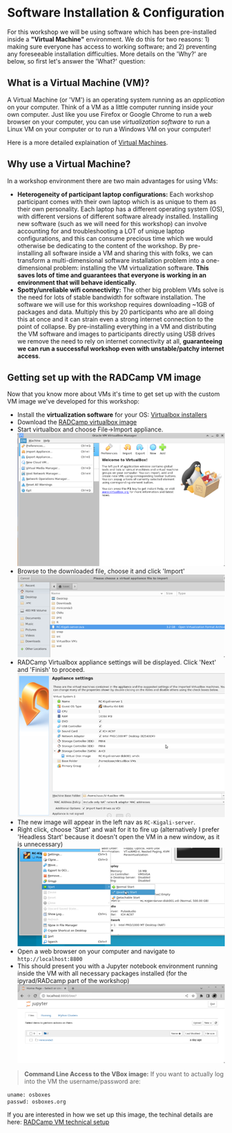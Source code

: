# Software Installation & Configuration

For this workshop we will be using software which has been pre-installed
inside a **"Virtual Machine"** environment. We do this for two reasons: 1) making
sure everyone has access to working software; and 2) preventing any foreseeable
installation difficulties. More details on the 'Why?' are below, so first let's
answer the 'What?' question:

## What is a Virtual Machine (VM)?
A Virtual Machine (or 'VM') is an operating system running as an *application*
on your computer. Think of a VM as a little computer running inside your own
computer. Just like you use Firefox or Google Chrome to run a web browser on
your computer, you can use *virtualization software* to run a Linux VM on your 
computer or to run a Windows VM on your computer!

Here is a more detailed explaination of [Virtual Machines](https://www.mongodb.com/cloud-explained/virtual-machines).

## Why use a Virtual Machine?
In a workshop environment there are two main advantages for using VMs:
* **Heterogeneity of participant laptop configurations:** Each workshop
participant comes with their own laptop which is as unique to them as their
own personality. Each laptop has a different operating system (OS), with
different versions of different software already installed. Installing new
software (such as we will need for this workshop) can involve accounting for
and troubleshooting a LOT of unique laptop configurations, and this can consume
precious time which we would otherwise be dedicating to the content of the
workshop. By pre-installing all software inside a VM and sharing this with
folks, we can transform a multi-dimensional software installation problem
into a one-dimensional problem: installing the VM virtualization software. **This
saves lots of time and guarantees that everyone is working in an environment
that will behave identically.**
* **Spotty/unreliable wifi connectivity:** The other big problem VMs solve
is the need for lots of stable bandwidth for software installation. The
software we will use for this workshop requires downloading ~1GB of packages
and data. Multiply this by 20 participants who are all doing this at once
and it can strain even a strong internet connection to the point of collapse.
By pre-installing everything in a VM and distributing the VM software and images
to participants directly using USB drives we remove the need to rely on
internet connectivity at all, **guaranteeing we can run a successful workshop
even with unstable/patchy internet access**.

## Getting set up with the RADCamp VM image
Now that you know more about VMs it's time to get set up with the custom
VM image we've developed for this workshop:
* Install the **virtualization software** for your OS: [Virtualbox installers](https://www.virtualbox.org/wiki/Downloads)
* Download the [RADCamp virtualbox image](https://www.transfernow.net/dl/20230708ZJ5IIvVf)
* Start virtualbox and choose File->Import appliance.
![Import to RADCamp virtualbox appliance](images/VBox-ImportAppliance.png)
* Browse to the downloaded file, choose it and click 'Import'
![Browse to RADCamp virtualbox image](images/VBox-BrowseImage.png)
* RADCamp Virtualbox appliance settings will be displayed. Click 'Next' and 'Finish'
to proceed.
![Finalize RADCamp virtualbox appliance import](images/VBox-NewImageSettings.png)
* The new image will appear in the left nav as `RC-Kigali-server`.
* Right click, choose 'Start' and wait for it to fire up (alternatively I prefer
'Headless Start' because it doesn't open the VM in a new window, as it is
unnecessary)
![Start RADCamp virtualbox image](images/VBox-StartImage.png)
* Open a web browser on your computer and navigate to `http://localhost:8800`
* This should present you with a Jupyter notebook environment running inside the VM with all necessary packages installed (for the ipyrad/RADcamp part of the workshop)
![Jupyter Notebook Landing Page](images/VBox-JupyterNotebookLanding.png)

> **Command Line Access to the VBox image:** If you want to actually log into
the VM the username/password are:
```
uname: osboxes
passwd: osboxes.org
```

If you are interested in how we set up this image, the techinal details are
here: [RADCamp VM technical setup](vm-technical-configuration.md)

